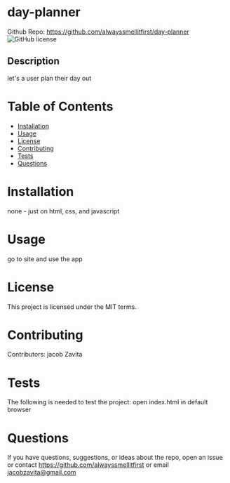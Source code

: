 # day-planner
Github Repo: https://github.com/alwayssmellitfirst/day-planner
![GitHub license](https://img.shields.io/badge/license-MIT-blue.svg)
## Description
let's a user plan their day out

# Table of Contents
* [Installation](#installation)
* [Usage](#usage)
* [License](#license)
* [Contributing](#contributing)
* [Tests](#tests)
* [Questions](#questions)
# Installation
none - just on html, css, and javascript
# Usage
go to site and use the app
# License
This project is licensed under the MIT terms.
# Contributing
Contributors: jacob Zavita
# Tests
The following is needed to test the project: open index.html in default browser
# Questions
If you have questions, suggestions, or ideas about the repo, open an issue or contact https://github.com/alwayssmellitfirst or email jacobzavita@gmail.com